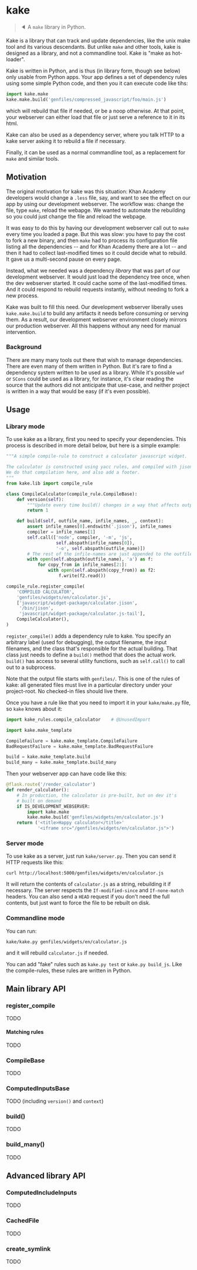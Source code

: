 kake
====

> :speaker: A `make` library in Python.

Kake is a library that can track and update dependencies, like the
unix make tool and its various descendants.  But unlike `make` and
other tools, kake is designed as a library, and not a commandline
tool.  Kake is "make as hot-loader".

Kake is written in Python, and is thus (in library form, though see
below) only usable from Python apps.  Your app defines a set of
dependency rules using some simple Python code, and then you it can
execute code like tihs:
```python
import kake.make
kake.make.build('genfiles/compressed_javascript/foo/main.js')
```
which will rebuild that file if needed, or be a noop otherwise.  At
that point, your webserver can either load that file or just serve a
reference to it in its html.

Kake can also be used as a dependency server, where you talk HTTP to a
kake server asking it to rebuild a file if necessary.

Finally, it can be used as a normal commandline tool, as a replacement
for `make` and similar tools.

## Motivation

The original motivation for kake was this situation: Khan Academy
developers would change a `.less` file, say, and want to see the
effect on our app by using our development webserver.  The workflow
was: change the file, type `make`, reload the webapge.  We wanted to
automate the rebuilding so you could just change the file and reload
the webpage.

It was easy to do this by having our development webserver call out to
`make` every time you loaded a page.  But this was slow: you have to
pay the cost to fork a new binary, and then `make` had to process its
configuration file listing all the dependencies -- and for Khan
Academy there are a lot -- and then it had to collect last-modified
times so it could decide what to rebuild.  It gave us a multi-second
pause on every page.

Instead, what we needed was a dependency *library* that was part of
our development webserver.  It would just load the dependency tree
once, when the dev webserver started.  It could cache some of the
last-modified times.  And it could respond to rebuild requests
instantly, without needing to fork a new process.

Kake was built to fill this need.  Our development webserver liberally
uses `kake.make.build` to build any artifacts it needs before
consuming or serving them.  As a result, our development webserver
environment closely mirrors our production webserver.  All this
happens without any need for manual intervention.

### Background

There are many many tools out there that wish to manage dependencies.
There are even many of them written in Python.  But it's rare to find
a dependency system written to be used as a library.  While it's
possible `waf` or `SCons` could be used as a library, for instance,
it's clear reading the source that the authors did not anticipate that
use-case, and neither project is written in a way that would be easy
(if it's even possible).


## Usage

### Library mode

To use kake as a library, first you need to specify your
dependencies.  This process is described in more detail below, but
here is a simple example:

```python
"""A simple compile-rule to construct a calculator javascript widget.

The calculator is constructed using yacc rules, and compiled with jison.
We do that compilation here, and also add a footer.
"""
from kake.lib import compile_rule

class CompileCalculator(compile_rule.CompileBase):
    def version(self):
        """Update every time build() changes in a way that affects output."""
        return 1

    def build(self, outfile_name, infile_names, _, context):
        assert infile_names[0].endswith('.jison'), infile_names
        compiler = infile_names[1]
        self.call(['node', compiler, '-m', 'js',
                   self.abspath(infile_names[0]),
                   '-o', self.abspath(outfile_name)])
        # The rest of the infile-names are just appended to the outfile.
        with open(self.abspath(outfile_name), 'a') as f:
            for copy_from in infile_names[2:]:
                with open(self.abspath(copy_from)) as f2:
                    f.write(f2.read())

compile_rule.register_compile(
    'COMPILED CALCULATOR',
    'genfiles/widgets/en/calculator.js',
    ['javascript/widget-package/calculator.jison',
     '/bin/jison',
     'javascript/widget-package/calculator.js-tail'],
    CompileCalculator(),
)
```

`register_compile()` adds a dependency rule to kake.  You specify an
arbitrary label (used for debugging), the output filename, the input
filenames, and the class that's responsible for the actual building.
That class just needs to define a `build()` method that does the
actual work.  `build()` has access to several utility functions, such
as `self.call()` to call out to a subprocess.

Note that the output file starts with `genfiles/`.  This is one of the
rules of kake: all generated files must live in a particular directory
under your project-root.  No checked-in files should live there.

Once you have a rule like that you need to import it in your
`kake/make.py` file, so `kake` knows about it:
```python
import kake_rules.compile_calculator    # @UnusedImport

import kake.make_template

CompileFailure = kake.make_template.CompileFailure
BadRequestFailure = kake.make_template.BadRequestFailure

build = kake.make_template.build
build_many = kake.make_template.build_many
```

Then your webserver app can have code like this:
```python
@flask.route('/render_calculator')
def render_calculator():
    # In production, the calculator is pre-built, but on dev it's
    # built on demand
    if IS_DEVELOPMENT_WEBSERVER:
        import kake.make
        kake.make.build('genfiles/widgets/en/calculator.js')
    return ('<title>Happy calculator</title>'
            '<iframe src="/genfiles/widgets/en/calculator.js">')
```

### Server mode

To use kake as a server, just run `kake/server.py`.  Then you can send
it HTTP requests like this:
```
curl http://localhost:5000/genfiles/widgets/en/calculator.js
```
It will return the contents of `calculator.js` as a string, rebuilding
it if necessary.  The server respects the `If-modified-since` and
`If-none-match` headers.  You can also send a `HEAD` request if you
don't need the full contents, but just want to force the file to be
rebuilt on disk.

### Commandline mode

You can run:
```
kake/kake.py genfiles/widgets/en/calculator.js
```
and it will rebuild `calculator.js` if needed.

You can add "fake" rules such as `kake.py test` or `kake.py
build_js`.  Like the compile-rules, these rules are written in
Python.


## Main library API

### register_compile

TODO

#### Matching rules

TODO

### CompileBase

TODO

### ComputedInputsBase

TODO (including `version()` and `context`)

### build()

TODO

### build_many()

TODO


## Advanced library API

### ComputedIncludeInputs

TODO

### CachedFile

TODO

### create_symlink

TODO
